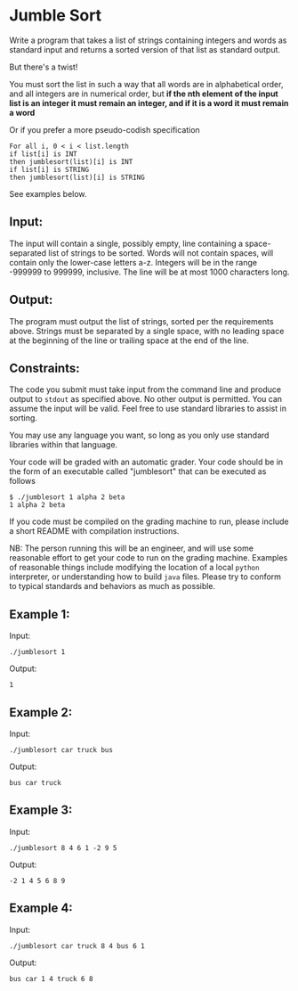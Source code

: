# Jumble Sort

Write a program that takes a list of strings containing integers and words 
as standard input and returns a sorted version of that list as standard output.

But there's a twist!

You must sort the list in such a way that all words are in alphabetical 
order, and all integers are in numerical order, but **if the nth element of the input list is an integer it must remain an integer, and if it is a word it must remain a word**

Or if you prefer a more pseudo-codish specification

```
For all i, 0 < i < list.length
if list[i] is INT 
then jumblesort(list)[i] is INT
if list[i] is STRING
then jumblesort(list)[i] is STRING
```

See examples below.


Input:
------

The input will contain a single, possibly empty, line containing a
space-separated list of strings to be sorted. Words will not contain
spaces, will contain only the lower-case letters a-z. Integers will be
in the range -999999 to 999999, inclusive. The line will be at most 1000
characters long.


Output:
-------

The program must output the list of strings, sorted per the requirements
above. Strings must be separated by a single space, with no leading
space at the beginning of the line or trailing space at the end of the
line.


Constraints:
------------

The code you submit must take input from the command line and produce output to
`stdout` as specified above. No other output is permitted. You can
assume the input will be valid. Feel free to use standard libraries to
assist in sorting.

You may use any language you want, so long as you only use standard libraries
within that language. 

Your code will be graded with an automatic grader. Your code should be
in the form of an executable called "jumblesort" that can be executed as follows

```
$ ./jumblesort 1 alpha 2 beta
1 alpha 2 beta
```

If you code must be compiled on the grading machine to run, please include a short 
README with compilation instructions. 

NB: The person running this will be an engineer, and will use some reasonable effort
to get your code to run on the grading machine. Examples of reasonable things include
modifying the location of a local `python` interpreter, or understanding how to build
`java` files. Please try to conform to typical standards and behaviors as much as possible.

Example 1:
----------
Input:

```
./jumblesort 1
```

Output:

```
1
```


Example 2:
----------
Input:

```
./jumblesort car truck bus
```

Output:

```
bus car truck
```


Example 3:
----------

Input:

```
./jumblesort 8 4 6 1 -2 9 5
```

Output:

```
-2 1 4 5 6 8 9
```


Example 4:
----------
Input:

```
./jumblesort car truck 8 4 bus 6 1
```

Output:

```
bus car 1 4 truck 6 8
```

